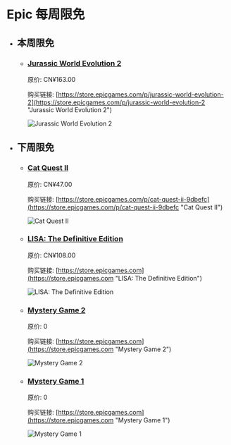 # Epic 每周限免

- ## 本周限免


  - ### [Jurassic World Evolution 2](https://store.epicgames.com/p/jurassic-world-evolution-2 "Jurassic World Evolution 2")

    原价: CN¥163.00

    购买链接: [https://store.epicgames.com/p/jurassic-world-evolution-2](https://store.epicgames.com/p/jurassic-world-evolution-2 "Jurassic World Evolution 2")

    ![Jurassic World Evolution 2](https://cdn1.epicgames.com/offer/4817ba5c11504724ba4d5817c8995dff/EGS_JurassicWorldEvolution2_FrontierDevelopments_S1_2560x1440-4103be22950c498c9687d9457d9e0815)


- ## 下周限免


  - ### [Cat Quest II](https://store.epicgames.com/p/cat-quest-ii-9dbefc "Cat Quest II")

    原价: CN¥47.00

    购买链接: [https://store.epicgames.com/p/cat-quest-ii-9dbefc](https://store.epicgames.com/p/cat-quest-ii-9dbefc "Cat Quest II")

    ![Cat Quest II](https://cdn1.epicgames.com/spt-assets/fe812f94c42e44e986691a84c796952d/cat-quest-ii-cj318.jpg)


  - ### [LISA: The Definitive Edition](https://store.epicgames.com "LISA: The Definitive Edition")

    原价: CN¥108.00

    购买链接: [https://store.epicgames.com](https://store.epicgames.com "LISA: The Definitive Edition")

    ![LISA: The Definitive Edition](https://cdn1.epicgames.com/offer/ca3a9d16d131478c97fd56c138a6511a/EGS_LISATheDefinitiveEdition_DingalingProductions_Bundles_S1_2560x1440-55b66eb2046507e58eac435c21331bd5)


  - ### [Mystery Game 2](https://store.epicgames.com "Mystery Game 2")

    原价: 0

    购买链接: [https://store.epicgames.com](https://store.epicgames.com "Mystery Game 2")

    ![Mystery Game 2](https://cdn1.epicgames.com/offer/d5241c76f178492ea1540fce45616757/Gift_1920x1080_wrap-a1_1920x1080-7644d526b2a7dcdc7ca5787446ce0c0d)


  - ### [Mystery Game 1](https://store.epicgames.com "Mystery Game 1")

    原价: 0

    购买链接: [https://store.epicgames.com](https://store.epicgames.com "Mystery Game 1")

    ![Mystery Game 1](https://cdn1.epicgames.com/offer/d5241c76f178492ea1540fce45616757/CQ_Gift_1920x1080_wrap-a1_1920x1080-f145f9945a78d880facf5d2f374aaf77)

